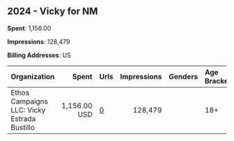 ## 2024 - Vicky for NM 
**Spent**: 1,156.00

**Impressions**: 128,479

**Billing Addresses**: US

|Organization|Spent|Urls|Impressions|Genders|Age Brackets|Country Codes|
|:---|---:|:---|---:|:---|:---|:---|
|Ethos Campaigns LLC: Vicky Estrada Bustillo|1,156.00 USD|[0](https://www.snap.com/political-ads/asset/4d261c1bfdbde2cde4a1eb2a2c288bb65637a3848bc4c072df3c965f36c63fe0?mediaType=mp4)|128,479||18+|united states|
